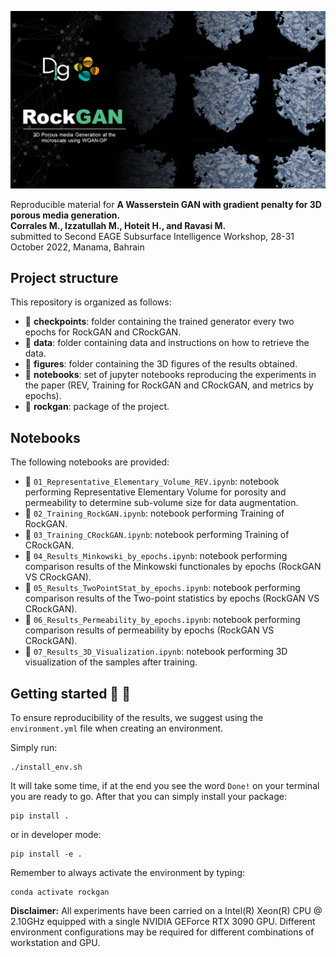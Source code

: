 ![LOGO](https://github.com/DIG-Kaust/RockGAN/blob/main/logo.png)  

Reproducible material for **A Wasserstein GAN with gradient penalty for 3D porous media generation. \
Corrales M.,  Izzatullah M., Hoteit H., and Ravasi M.** \
submitted to Second EAGE Subsurface Intelligence Workshop, 28-31 October 2022, Manama, Bahrain


## Project structure
This repository is organized as follows:

* :open_file_folder: **checkpoints**: folder containing the trained generator every two epochs for RockGAN and CRockGAN.
* :open_file_folder: **data**: folder containing data and instructions on how to retrieve the data.
* :open_file_folder: **figures**: folder containing the 3D figures of the results obtained.
* :open_file_folder: **notebooks**: set of jupyter notebooks reproducing the experiments in the paper (REV, Training for RockGAN and CRockGAN, and metrics by epochs).
* :open_file_folder: **rockgan**: package of the project.

## Notebooks
The following notebooks are provided:

- :orange_book: ``01_Representative_Elementary_Volume_REV.ipynb``: notebook performing Representative Elementary Volume for porosity and permeability to determine sub-volume size for data augmentation.
- :orange_book: ``02_Training_RockGAN.ipynb``: notebook performing Training of RockGAN.
- :orange_book: ``03_Training_CRockGAN.ipynb``: notebook performing Training of CRockGAN.
- :orange_book: ``04_Results_Minkowski_by_epochs.ipynb``: notebook performing comparison results of the Minkowski functionales by epochs (RockGAN VS CRockGAN).
- :orange_book: ``05_Results_TwoPointStat_by_epochs.ipynb``: notebook performing comparison results of the Two-point statistics by epochs (RockGAN VS CRockGAN).
- :orange_book: ``06_Results_Permeability_by_epochs.ipynb``: notebook performing comparison results of permeability by epochs (RockGAN VS CRockGAN).
- :orange_book: ``07_Results_3D_Visualization.ipynb``: notebook performing 3D visualization of the samples after training.


## Getting started :space_invader: :robot:
To ensure reproducibility of the results, we suggest using the `environment.yml` file when creating an environment.

Simply run:
```
./install_env.sh
```
It will take some time, if at the end you see the word `Done!` on your terminal you are ready to go. After that you can simply install your package:
```
pip install .
```
or in developer mode:
```
pip install -e .
```

Remember to always activate the environment by typing:
```
conda activate rockgan
```

**Disclaimer:** All experiments have been carried on a Intel(R) Xeon(R) CPU @ 2.10GHz equipped with a single NVIDIA GEForce RTX 3090 GPU. Different environment 
configurations may be required for different combinations of workstation and GPU.
